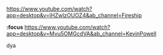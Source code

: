 https://www.youtube.com/watch?app=desktop&v=lHZwlzOUOZ4&ab_channel=Fireship


**:focus**
https://www.youtube.com/watch?app=desktop&v=Mvu5OMGcdVA&ab_channel=KevinPowell


dya
